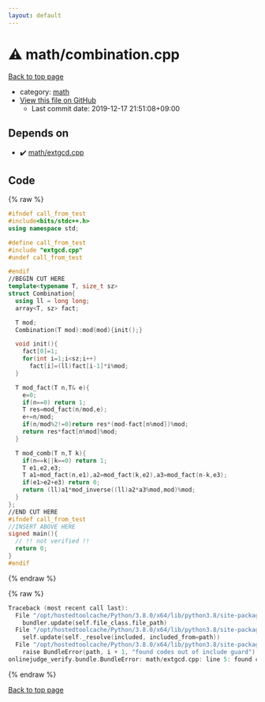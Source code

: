 ```yaml
---
layout: default
---
```


<!-- mathjax config similar to math.stackexchange -->
<script type="text/javascript" async
  src="https://cdnjs.cloudflare.com/ajax/libs/mathjax/2.7.5/MathJax.js?config=TeX-MML-AM_CHTML">
</script>
<script type="text/x-mathjax-config">
  MathJax.Hub.Config({
    TeX: { equationNumbers: { autoNumber: "AMS" }},
    tex2jax: {
      inlineMath: [ ['$','$'] ],
      processEscapes: true
    },
    "HTML-CSS": { matchFontHeight: false },
    displayAlign: "left",
    displayIndent: "2em"
  });
</script>

<script type="text/javascript" src="https://cdnjs.cloudflare.com/ajax/libs/jquery/3.4.1/jquery.min.js"></script>
<script src="https://cdn.jsdelivr.net/npm/jquery-balloon-js@1.1.2/jquery.balloon.min.js" integrity="sha256-ZEYs9VrgAeNuPvs15E39OsyOJaIkXEEt10fzxJ20+2I=" crossorigin="anonymous"></script>
<script type="text/javascript" src="../../assets/js/copy-button.js"></script>
<link rel="stylesheet" href="../../assets/css/copy-button.css" />


# :warning: math/combination.cpp

<a href="../../index.html">Back to top page</a>

* category: <a href="../../index.html#7e676e9e663beb40fd133f5ee24487c2">math</a>
* <a href="{{ site.github.repository_url }}/blob/master/math/combination.cpp">View this file on GitHub</a>
    - Last commit date: 2019-12-17 21:51:08+09:00




## Depends on

* :heavy_check_mark: <a href="extgcd.cpp.html">math/extgcd.cpp</a>


## Code

<a id="unbundled"></a>
{% raw %}
```cpp
#ifndef call_from_test
#include<bits/stdc++.h>
using namespace std;

#define call_from_test
#include "extgcd.cpp"
#undef call_from_test

#endif
//BEGIN CUT HERE
template<typename T, size_t sz>
struct Combination{
  using ll = long long;
  array<T, sz> fact;

  T mod;
  Combination(T mod):mod(mod){init();}

  void init(){
    fact[0]=1;
    for(int i=1;i<sz;i++)
      fact[i]=(ll)fact[i-1]*i%mod;
  }

  T mod_fact(T n,T& e){
    e=0;
    if(n==0) return 1;
    T res=mod_fact(n/mod,e);
    e+=n/mod;
    if(n/mod%2!=0)return res*(mod-fact[n%mod])%mod;
    return res*fact[n%mod]%mod;
  }

  T mod_comb(T n,T k){
    if(n==k||k==0) return 1;
    T e1,e2,e3;
    T a1=mod_fact(n,e1),a2=mod_fact(k,e2),a3=mod_fact(n-k,e3);
    if(e1>e2+e3) return 0;
    return (ll)a1*mod_inverse((ll)a2*a3%mod,mod)%mod;
  }
};
//END CUT HERE
#ifndef call_from_test
//INSERT ABOVE HERE
signed main(){
  // !! not verified !!
  return 0;
}
#endif

```
{% endraw %}

<a id="bundled"></a>
{% raw %}
```cpp
Traceback (most recent call last):
  File "/opt/hostedtoolcache/Python/3.8.0/x64/lib/python3.8/site-packages/onlinejudge_verify/docs.py", line 340, in write_contents
    bundler.update(self.file_class.file_path)
  File "/opt/hostedtoolcache/Python/3.8.0/x64/lib/python3.8/site-packages/onlinejudge_verify/bundle.py", line 154, in update
    self.update(self._resolve(included, included_from=path))
  File "/opt/hostedtoolcache/Python/3.8.0/x64/lib/python3.8/site-packages/onlinejudge_verify/bundle.py", line 123, in update
    raise BundleError(path, i + 1, "found codes out of include guard")
onlinejudge_verify.bundle.BundleError: math/extgcd.cpp: line 5: found codes out of include guard

```
{% endraw %}

<a href="../../index.html">Back to top page</a>

